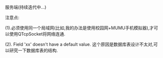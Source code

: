 服务端(持续迭代中...)



注意点:

(1).必须使用同一个局域网(比如,我的办法是使用校园网+MUMU手机模拟器),才可以使用QTcpSocket将网络连通.

(2). Field 'xx' doesn't have a default value.
这个原因是数据库表设计不太对,可以研究一下数据库表的结构.
